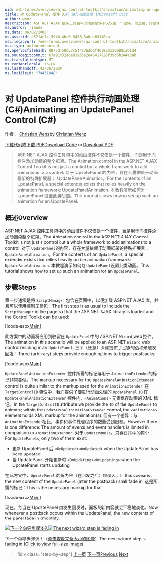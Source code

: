 ```yaml
---
uid: web-forms/overview/ajax-control-toolkit/animation/animating-an-updatepanel-control-cs
title: 对 UpdatePanel 控件（C#）进行动画处理 |Microsoft Docs
author: wenz
description: ASP.NET AJAX 控件工具包中的动画控件不仅仅是一个控件，而是用于向控件添加动画的整个框架。 有关 ... 的内容
ms.author: riande
ms.date: 06/02/2008
ms.assetid: e57f8c7c-3940-4bc0-9468-3a0ca69158ea
msc.legacyurl: /web-forms/overview/ajax-control-toolkit/animation/animating-an-updatepanel-control-cs
msc.type: authoredcontent
ms.openlocfilehash: 8875d750d57c5f4e362bdf461826130a881ab1d4
ms.sourcegitcommit: e7e91932a6e91a63e2e46417626f39d6b244a3ab
ms.translationtype: MT
ms.contentlocale: zh-CN
ms.lasthandoff: 03/06/2020
ms.locfileid: "78431048"
---
```

# <a name="animating-an-updatepanel-control-c"></a><span data-ttu-id="1779d-104">对 UpdatePanel 控件执行动画处理 (C#)</span><span class="sxs-lookup"><span data-stu-id="1779d-104">Animating an UpdatePanel Control (C#)</span></span>

<span data-ttu-id="1779d-105">作者： [Christian Wenz](https://github.com/wenz)</span><span class="sxs-lookup"><span data-stu-id="1779d-105">by [Christian Wenz](https://github.com/wenz)</span></span>

<span data-ttu-id="1779d-106">[下载代码](https://download.microsoft.com/download/9/3/f/93f8daea-bebd-4821-833b-95205389c7d0/UpdatePanelAnimation1.cs.zip)或[下载 PDF](https://download.microsoft.com/download/b/6/a/b6ae89ee-df69-4c87-9bfb-ad1eb2b23373/updatepanelanimation1CS.pdf)</span><span class="sxs-lookup"><span data-stu-id="1779d-106">[Download Code](https://download.microsoft.com/download/9/3/f/93f8daea-bebd-4821-833b-95205389c7d0/UpdatePanelAnimation1.cs.zip) or [Download PDF](https://download.microsoft.com/download/b/6/a/b6ae89ee-df69-4c87-9bfb-ad1eb2b23373/updatepanelanimation1CS.pdf)</span></span>

> <span data-ttu-id="1779d-107">ASP.NET AJAX 控件工具包中的动画控件不仅仅是一个控件，而是用于向控件添加动画的整个框架。</span><span class="sxs-lookup"><span data-stu-id="1779d-107">The Animation control in the ASP.NET AJAX Control Toolkit is not just a control but a whole framework to add animations to a control.</span></span> <span data-ttu-id="1779d-108">对于 UpdatePanel 的内容，存在大量依赖于动画框架的特殊扩展器： UpdatePanelAnimation。</span><span class="sxs-lookup"><span data-stu-id="1779d-108">For the contents of an UpdatePanel, a special extender exists that relies heavily on the animation framework: UpdatePanelAnimation.</span></span> <span data-ttu-id="1779d-109">本教程演示如何为 UpdatePanel 设置此类动画。</span><span class="sxs-lookup"><span data-stu-id="1779d-109">This tutorial shows how to set up such an animation for an UpdatePanel.</span></span>

## <a name="overview"></a><span data-ttu-id="1779d-110">概述</span><span class="sxs-lookup"><span data-stu-id="1779d-110">Overview</span></span>

<span data-ttu-id="1779d-111">ASP.NET AJAX 控件工具包中的动画控件不仅仅是一个控件，而是用于向控件添加动画的整个框架。</span><span class="sxs-lookup"><span data-stu-id="1779d-111">The Animation control in the ASP.NET AJAX Control Toolkit is not just a control but a whole framework to add animations to a control.</span></span> <span data-ttu-id="1779d-112">对于 `UpdatePanel`的内容，存在大量依赖于动画框架的特殊扩展器： `UpdatePanelAnimation`。</span><span class="sxs-lookup"><span data-stu-id="1779d-112">For the contents of an `UpdatePanel`, a special extender exists that relies heavily on the animation framework: `UpdatePanelAnimation`.</span></span> <span data-ttu-id="1779d-113">本教程演示如何为 `UpdatePanel`设置此类动画。</span><span class="sxs-lookup"><span data-stu-id="1779d-113">This tutorial shows how to set up such an animation for an `UpdatePanel`.</span></span>

## <a name="steps"></a><span data-ttu-id="1779d-114">步骤</span><span class="sxs-lookup"><span data-stu-id="1779d-114">Steps</span></span>

<span data-ttu-id="1779d-115">第一步通常是将 `ScriptManager` 包含在页面中，以便加载 ASP.NET AJAX 库，并且可以使用控制工具包：</span><span class="sxs-lookup"><span data-stu-id="1779d-115">The first step is as usual to include the `ScriptManager` in the page so that the ASP.NET AJAX library is loaded and the Control Toolkit can be used:</span></span>

[!code-aspx[Main](animating-an-updatepanel-control-cs/samples/sample1.aspx)]

<span data-ttu-id="1779d-116">此方案中的动画将应用到驻留在 `UpdatePanel`中的 ASP.NET `Wizard` web 控件。</span><span class="sxs-lookup"><span data-stu-id="1779d-116">The animation in this scenario will be applied to an ASP.NET `Wizard` web control residing in an `UpdatePanel`.</span></span> <span data-ttu-id="1779d-117">三个（任意）步骤提供了足够的选项来触发回发：</span><span class="sxs-lookup"><span data-stu-id="1779d-117">Three (arbitrary) steps provide enough options to trigger postbacks:</span></span>

[!code-aspx[Main](animating-an-updatepanel-control-cs/samples/sample2.aspx)]

<span data-ttu-id="1779d-118">`UpdatePanelAnimationExtender` 控件所需的标记与用于 `AnimationExtender`的标记非常类似。</span><span class="sxs-lookup"><span data-stu-id="1779d-118">The markup necessary for the `UpdatePanelAnimationExtender` control is quite similar to the markup used for the `AnimationExtender`.</span></span> <span data-ttu-id="1779d-119">在 `TargetControlID` 特性中，我们提供了要进行动画处理的 `UpdatePanel` `ID`;在 `UpdatePanelAnimationExtender` 控件内，`<Animations>` 元素保存动画的 XML 标记。</span><span class="sxs-lookup"><span data-stu-id="1779d-119">In the `TargetControlID` attribute we provide the `ID` of the `UpdatePanel` to animate; within the `UpdatePanelAnimationExtender` control, the `<Animations>` element holds XML markup for the animation(s).</span></span> <span data-ttu-id="1779d-120">但有一个差异：与 `AnimationExtender`相比，事件和事件处理程序的数量受到限制。</span><span class="sxs-lookup"><span data-stu-id="1779d-120">However there is one difference: The amount of events and event handlers is limited in comparison to `AnimationExtender`.</span></span> <span data-ttu-id="1779d-121">对于 `UpdatePanels`，只存在其中的两个：</span><span class="sxs-lookup"><span data-stu-id="1779d-121">For `UpdatePanels`, only two of them exist:</span></span>

- <span data-ttu-id="1779d-122">更新 UpdatePanel 后 `<OnUpdated>`</span><span class="sxs-lookup"><span data-stu-id="1779d-122">`<OnUpdated>` when the UpdatePanel has been updated</span></span>
- <span data-ttu-id="1779d-123">当 UpdatePanel 开始更新时 `<OnUpdating>`</span><span class="sxs-lookup"><span data-stu-id="1779d-123">`<OnUpdating>` when the UpdatePanel starts updating</span></span>

<span data-ttu-id="1779d-124">在此方案中，`UpdatePanel` 的新内容（在回发之后）应淡入。</span><span class="sxs-lookup"><span data-stu-id="1779d-124">In this scenario, the new content of the `UpdatePanel` (after the postback) shall fade in.</span></span> <span data-ttu-id="1779d-125">这是所需的标记：</span><span class="sxs-lookup"><span data-stu-id="1779d-125">This is the necessary markup for that:</span></span>

[!code-aspx[Main](animating-an-updatepanel-control-cs/samples/sample3.aspx)]

<span data-ttu-id="1779d-126">现在，每当在 UpdatePanel 内发生回发时，面板的新内容就会平稳地淡化。</span><span class="sxs-lookup"><span data-stu-id="1779d-126">Now whenever a postback occurs within the UpdatePanel, the new contents of the panel fade in smoothly.</span></span>

<span data-ttu-id="1779d-127">[![下一个向导步骤淡入](animating-an-updatepanel-control-cs/_static/image2.png)](animating-an-updatepanel-control-cs/_static/image1.png)</span><span class="sxs-lookup"><span data-stu-id="1779d-127">[![The next wizard step is fading in](animating-an-updatepanel-control-cs/_static/image2.png)](animating-an-updatepanel-control-cs/_static/image1.png)</span></span>

<span data-ttu-id="1779d-128">下一个向导步骤淡入（[单击查看完全大小的图像](animating-an-updatepanel-control-cs/_static/image3.png)）</span><span class="sxs-lookup"><span data-stu-id="1779d-128">The next wizard step is fading in ([Click to view full-size image](animating-an-updatepanel-control-cs/_static/image3.png))</span></span>

> [!div class="step-by-step"]
> <span data-ttu-id="1779d-129">[上一页](changing-an-animation-using-client-side-code-cs.md)
> [下一页](dynamically-controlling-updatepanel-animations-cs.md)</span><span class="sxs-lookup"><span data-stu-id="1779d-129">[Previous](changing-an-animation-using-client-side-code-cs.md)
[Next](dynamically-controlling-updatepanel-animations-cs.md)</span></span>
